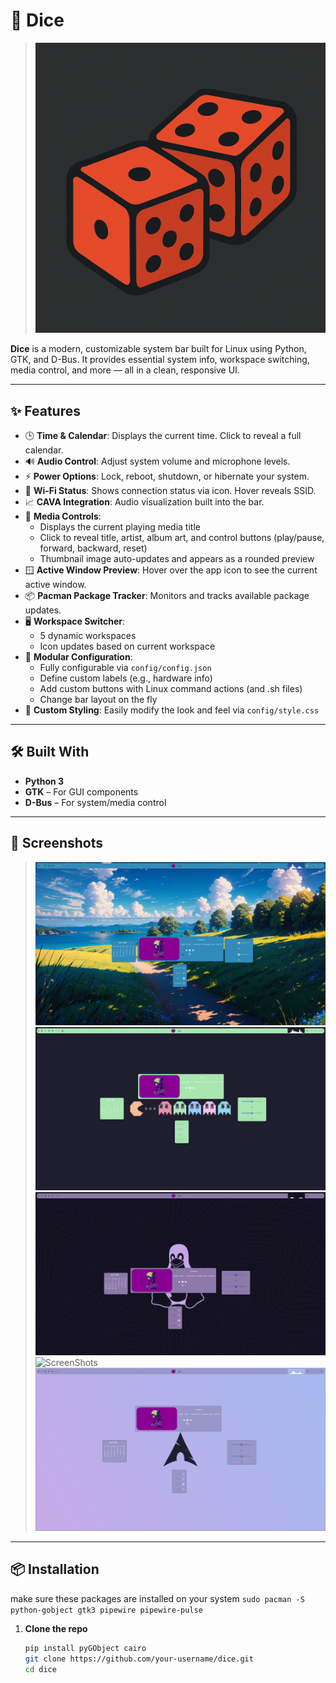 # 🎲 Dice

> ![App](app_images/dice.png)

**Dice** is a modern, customizable system bar built for Linux using Python, GTK, and D-Bus. It provides essential system info, workspace switching, media control, and more — all in a clean, responsive UI.

---

## ✨ Features

- 🕒 **Time & Calendar**: Displays the current time. Click to reveal a full calendar.
- 🔊 **Audio Control**: Adjust system volume and microphone levels.
- ⚡ **Power Options**: Lock, reboot, shutdown, or hibernate your system.
- 📶 **Wi-Fi Status**: Shows connection status via icon. Hover reveals SSID.
- 📈 **CAVA Integration**: Audio visualization built into the bar.
- 🎵 **Media Controls**:
  - Displays the current playing media title
  - Click to reveal title, artist, album art, and control buttons (play/pause, forward, backward, reset)
  - Thumbnail image auto-updates and appears as a rounded preview
- 🪟 **Active Window Preview**: Hover over the app icon to see the current active window.
- 📦 **Pacman Package Tracker**: Monitors and tracks available package updates.
- 🖥️ **Workspace Switcher**:
  - 5 dynamic workspaces
  - Icon updates based on current workspace
- 🧩 **Modular Configuration**:
  - Fully configurable via `config/config.json`
  - Define custom labels (e.g., hardware info)
  - Add custom buttons with Linux command actions (and .sh files)
  - Change bar layout on the fly
- 🎨 **Custom Styling**: Easily modify the look and feel via `config/style.css`

---

## 🛠️ Built With

- **Python 3**
- **GTK** – For GUI components
- **D-Bus** – For system/media control

---

## 📸 Screenshots

> ![ScreenShots](app_images/2.png) ![ScreenShots](app_images/1.png) ![ScreenShots](app_images/3.png) ![ScreenShots](app_images/4.png) ![ScreenShots](app_images/5.png)

---

## 📦 Installation

make sure these packages are installed on your system
`sudo pacman -S python-gobject gtk3 pipewire pipewire-pulse`

1. **Clone the repo**
   ```bash
   pip install pyGObject cairo
   git clone https://github.com/your-username/dice.git
   cd dice








